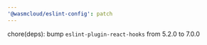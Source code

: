 ```yaml
---
'@wasmcloud/eslint-config': patch
---
```


chore(deps): bump `eslint-plugin-react-hooks` from 5.2.0 to 7.0.0
